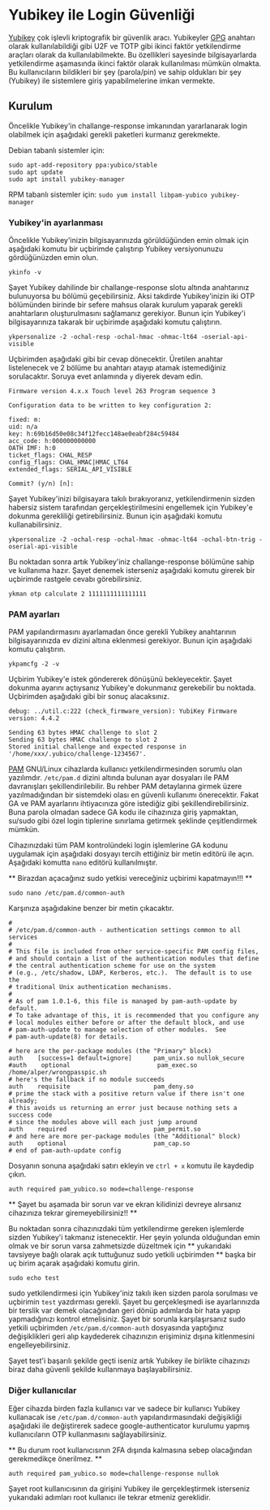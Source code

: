 # Yubikey ile Login Güvenliği

<!-- toc -->

[Yubikey](https://yubico.com) çok işlevli kriptografik bir güvenlik aracı. Yubikeyler [GPG](../yazisma_guvenligi/gpg/gpg.md) anahtarı olarak kullanılabildiği gibi U2F ve TOTP gibi ikinci faktör yetkilendirme araçları olarak da kullanılabilmekte. Bu özellikleri sayesinde bilgisayarlarda yetkilendirme aşamasında ikinci faktör olarak kullanılması mümkün olmakta. Bu kullanıcıların bildikleri bir şey (parola/pin) ve sahip oldukları bir şey (Yubikey) ile sistemlere giriş yapabilmelerine imkan vermekte.

## Kurulum

Öncelikle Yubikey'in challange-response imkanından yararlanarak login olabilmek için aşağıdaki gerekli paketleri kurmanız gerekmekte.

Debian tabanlı sistemler için:

```
sudo apt-add-repository ppa:yubico/stable
sudo apt update
sudo apt install yubikey-manager
```

RPM tabanlı sistemler için: `sudo yum install libpam-yubico yubikey-manager`

### Yubikey'in ayarlanması

Öncelikle Yubikey'inizin bilgisayarınızda görüldüğünden emin olmak için aşağıdaki komutu bir uçbirimde çalıştırıp Yubikey versiyonunuzu gördüğünüzden emin olun.

`ykinfo -v`

Şayet Yubikey dahilinde bir challange-response slotu altında anahtarınız bulunuyorsa bu bölümü geçebilirsiniz. Aksi takdirde Yubikey'inizin iki OTP bölümünden birinde bir sefere mahsus olarak kurulum yaparak gerekli anahtarların oluşturulmasını sağlamanız gerekiyor. Bunun için Yubikey'i bilgisayarınıza takarak bir uçbirimde aşağıdaki komutu çalıştırın.

`ykpersonalize -2 -ochal-resp -ochal-hmac -ohmac-lt64 -oserial-api-visible`

Uçbirimden aşağıdaki gibi bir cevap dönecektir. Üretilen anahtar listelenecek ve 2 bölüme bu anahtarı atayıp atamak istemediğiniz sorulacaktır. Soruya evet anlamında `y` diyerek devam edin.

```
Firmware version 4.x.x Touch level 263 Program sequence 3

Configuration data to be written to key configuration 2:

fixed: m:
uid: n/a
key: h:69b16d50e08c34f12fecc148ae0eabf284c59484
acc_code: h:000000000000
OATH IMF: h:0
ticket_flags: CHAL_RESP
config_flags: CHAL_HMAC|HMAC_LT64
extended_flags: SERIAL_API_VISIBLE

Commit? (y/n) [n]: 
```

Şayet Yubikey'inizi bilgisayara takılı bırakıyoranız, yetkilendirmenin sizden habersiz sistem tarafından gerçekleştirilmesini engellemek için Yubikey'e dokunma gerekliliği getirebilirsiniz. Bunun için aşağıdaki komutu kullanabilirsiniz.

`ykpersonalize -2 -ochal-resp -ochal-hmac -ohmac-lt64 -ochal-btn-trig -oserial-api-visible`

Bu noktadan sonra artık Yubikey'iniz challange-response bölümüne sahip ve kullanıma hazır. Şayet denemek isterseniz aşağıdaki komutu girerek bir uçbirimde rastgele cevabı görebilirsiniz.

`ykman otp calculate 2 1111111111111111`

### PAM ayarları

PAM yapılandırmasını ayarlamadan önce gerekli Yubikey anahtarının bilgisayarınızda ev dizini altına eklenmesi gerekiyor. Bunun için aşağıdaki komutu çalıştırın.

`ykpamcfg -2 -v`

Uçbirim Yubikey'e istek göndererek dönüşünü bekleyecektir. Şayet dokunma ayarını açtıysanız Yubikey'e dokunmanız gerekebilir bu noktada. Uçbirimden aşağıdaki gibi bir sonuç alacaksınız.

```
debug: ../util.c:222 (check_firmware_version): YubiKey Firmware version: 4.4.2

Sending 63 bytes HMAC challenge to slot 2
Sending 63 bytes HMAC challenge to slot 2
Stored initial challenge and expected response in '/home/xxx/.yubico/challenge-1234567'.
```

[PAM](https://en.wikipedia.org/wiki/Linux_PAM) GNU/Linux cihazlarda kullanıcı yetkilendirmesinden sorumlu olan yazılımdır. `/etc/pam.d` dizini altında bulunan ayar dosyaları ile PAM davranışları şekillendirilebilir. Bu rehber PAM detaylarına girmek üzere yazılmadığından bir sistemdeki olası en güvenli kullanımı önerecektir. Fakat GA ve PAM ayarlarını ihtiyacınıza göre istediğiz gibi şekillendirebilirsiniz. Buna parola olmadan sadece GA kodu ile cihazınıza giriş yapmaktan, su/sudo gibi özel login tiplerine sınırlama getirmek şeklinde çeşitlendirmek mümkün.

Cihazınızdaki tüm PAM kontrolündeki login işlemlerine GA kodunu uygulamak için aşağıdaki dosyayı tercih ettiğiniz bir metin editörü ile açın. Aşağıdaki komutta `nano` editörü kullanılmıştır.

** Birazdan açacağınız sudo yetkisi vereceğiniz uçbirimi kapatmayın!!! **

`sudo nano /etc/pam.d/common-auth`

Karşınıza aşağıdakine benzer bir metin çıkacaktır.

```
#
# /etc/pam.d/common-auth - authentication settings common to all services
#
# This file is included from other service-specific PAM config files,
# and should contain a list of the authentication modules that define
# the central authentication scheme for use on the system
# (e.g., /etc/shadow, LDAP, Kerberos, etc.).  The default is to use the
# traditional Unix authentication mechanisms.
#
# As of pam 1.0.1-6, this file is managed by pam-auth-update by default.
# To take advantage of this, it is recommended that you configure any
# local modules either before or after the default block, and use
# pam-auth-update to manage selection of other modules.  See
# pam-auth-update(8) for details.

# here are the per-package modules (the "Primary" block)
auth    [success=1 default=ignore]      pam_unix.so nullok_secure
#auth    optional                        pam_exec.so /home/alper/wrongpasspic.sh
# here's the fallback if no module succeeds
auth    requisite                       pam_deny.so
# prime the stack with a positive return value if there isn't one already;
# this avoids us returning an error just because nothing sets a success code
# since the modules above will each just jump around
auth    required                        pam_permit.so
# and here are more per-package modules (the "Additional" block)
auth    optional                        pam_cap.so
# end of pam-auth-update config
```

Dosyanın sonuna aşağıdaki satırı ekleyin ve `ctrl + x` komutu ile kaydedip çıkın.

`auth required pam_yubico.so mode=challenge-response`

** Şayet bu aşamada bir sorun var ve ekran kilidinizi devreye alırsanız cihazınıza tekrar giremeyebilirsiniz!! **

Bu noktadan sonra cihazınızdaki tüm yetkilendirme gereken işlemlerde sizden Yubikey'i takmanız istenecektir. Her şeyin yolunda olduğundan emin olmak ve bir sorun varsa zahmetsizde düzeltmek için ** yukarıdaki tavsiyeye bağlı olarak açık tuttuğunuz sudo yetkili uçbirimden ** başka bir uç birim açarak aşağıdaki komutu girin.

`sudo echo test`

sudo yetkilendirmesi için Yubikey'iniz takılı iken sizden parola sorulması ve uçbirimin `test` yazdırması gerekli. Şayet bu gerçekleşmedi ise ayarlarınızda bir terslik var demek olacağından geri dönüp adımlarda bir hata yapıp yapmadığınızı kontrol etmelisiniz. Şayet bir sorunla karşılaşırsanız sudo yetkili uçbirimden `/etc/pam.d/common-auth` dosyasında yaptığınız değişiklikleri geri alıp kaydederek cihazınızın erişiminiz dışına kitlenmesini engelleyebilirsiniz.

Şayet test'i başarılı şekilde geçti iseniz artık Yubikey ile birlikte cihazınızı biraz daha güvenli şekilde kullanmaya başlayabilirsiniz.

### Diğer kullanıcılar

Eğer cihazda birden fazla kullanıcı var ve sadece bir kullanıcı Yubikey kullanacak ise `/etc/pam.d/common-auth` yapılandırmasındaki değişikliği aşağıdaki ile değiştirerek sadece google-authenticator kurulumu yapmış kullanıcıların OTP kullanmasını sağlayabilirsiniz.

** Bu durum root kullanıcısının 2FA dışında kalmasına sebep olacağından gerekmedikçe önerilmez. **

`auth required pam_yubico.so mode=challenge-response nullok`

Şayet root kullanıcısının da girişini Yubikey ile gerçekleştirmek isterseniz yukarıdaki adımları root kullanıcı ile tekrar etmeniz gereklidir.
